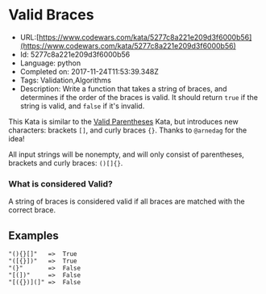 # Valid Braces

 - URL:[https://www.codewars.com/kata/5277c8a221e209d3f6000b56](https://www.codewars.com/kata/5277c8a221e209d3f6000b56)
 - Id: 5277c8a221e209d3f6000b56
 - Language: python
 - Completed on: 2017-11-24T11:53:39.348Z
 - Tags: Validation,Algorithms
 - Description:
Write a function that takes a string of braces, and determines if the order of the braces is valid. It should return `true` if the string is valid, and `false` if it's invalid.


This Kata is similar to the [Valid Parentheses](https://www.codewars.com/kata/valid-parentheses) Kata, but introduces new characters: brackets `[]`, and curly braces `{}`. Thanks to `@arnedag` for the idea!


All input strings will be nonempty, and will only consist of parentheses, brackets and curly braces: `()[]{}`. 



### What is considered Valid?


A string of braces is considered valid if all braces are matched with the correct brace.


## Examples

```
"(){}[]"   =>  True
"([{}])"   =>  True
"(}"       =>  False
"[(])"     =>  False
"[({})](]" =>  False
```


